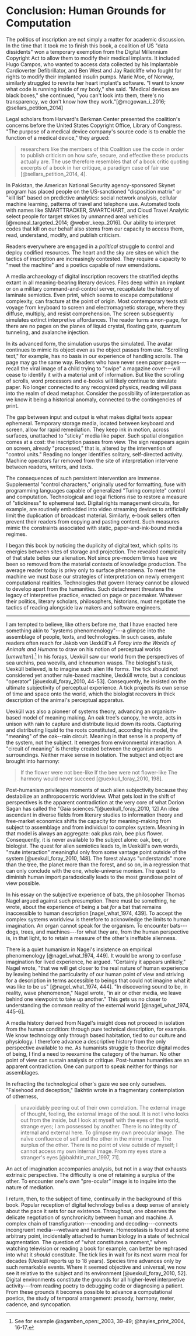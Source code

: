 # Conclusion: Human Grounds for Computation

The politics of inscription are not simply a matter for academic discussion.
In the time that it took me to finish this book, a coalition of US "data
dissidents" won a temporary exemption from the Digital Millennium Copyright
Act to allow them to modify their medical implants. It included Hugo Campos,
who wanted to access data collected by his Implantable Cardioverter
Defibrillator, and Ben West and Jay Radcliffe who fought for rights to modify
their implanted insulin pumps. Marie Moe, of Norway, similarly struggled to
rewrite her heart implant's software. "I want to know what code is running
inside of my body," she said. "Medical devices are black boxes," she
continued, "you can't look into them, there's no transparency, we don't know
how they work."[@mcgowan_i_2016; @sellars_petition_2014]

Legal scholars from Harvard's Berkman Center presented the coalition's
concerns before the United States Copyright Office, Library of Congress. "The
purpose of a medical device company's source code is to enable the function of
a medical device," they argued:

> researchers like the members of this Coalition use the code in order to
publish criticism on how safe, secure, and effective these products actually
are. The use therefore resembles that of a book critic quoting excerpts of a
book in her critique, a paradigm case of fair use [@sellars_petition_2014, 4].

In Pakistan, the American National Security agency-sponsored Skynet program
has placed people on the US-sanctioned "disposition matrix" or "kill list"
based on predictive analytics: social network analysis, cellular machine
learning, patterns of travel and telephone use. Automated tools with names
like SMARTTRACKER, SMARTCHART, and Cloud Travel Analytic select people for
target strikes by unmanned areal vehicles [@mcneal_targeted_2014;
@weber_keep_2016]. Our ability to interpret codes that kill on our behalf also
stems from our capacity to access them, read, understand, modify, and publish
criticism.

Readers everywhere are engaged in a *political* struggle to control and deploy
codified resources. The heart and the sky are sites on which the tactics of
inscription are increasingly contested. They require a capacity to "meet the
machine" and a poetics capable of new emendations.

A media archaeology of digital inscription recovers the stratified depths
extant in all meaning-bearing literary devices. Files deep within an implant
or on a military command-and-control server, recapitulate the history of
laminate semiotics. Even print, which seems to escape computational
complexity, can fracture at the point of origin. Most contemporary texts still
voyage from keyboard to screen and electromagnetic storage, where they
diffuse, multiply, and resist comprehension. The screen subsequently simulates
extinct interpretive affordances. The reader turns a non-page, for there are
no pages on the planes of liquid crystal, floating gate, quantum tunneling,
and avalanche injection.

In its advanced form, the simulation usurps the simulated. The avatar
continues to mimic its object even as the object passes from use. "Scrolling
text," for example, has no basis in our experience of handling scrolls. The
page may go the same way. Readers who have never seen paper pages---recall the
viral image of a child trying to "swipe" a magazine cover---will cease to
identify it with a material unit of information. But like the scrolling of
scrolls, word processors and e-books will likely continue to simulate paper.
No longer connected to any recognized physics, reading will pass into the
realm of dead metaphor. Consider the possibility of interpretation as we know
it being a historical anomaly, connected to the contingencies of print.

The gap between input and output is what makes digital texts appear ephemeral.
Temporary storage media, located between keyboard and screen, allow for rapid
remediation. They keep ink in motion, across surfaces, unattached to "sticky"
media like paper. Such spatial elongation comes at a cost: the inscription
passes from view. The sign reappears again on screen, already "processed,"
that is, altered by the intervention of "control units." Reading no longer
identifies solitary, self-directed activity. Machine operators far removed
from the site of interpretation intervene between readers, writers, and texts.

The consequences of such persistent intervention are immense. Supplemental
"control characters," originally used for formatting, fuse with programming
languages capable of generalized "Turing complete" control and computation.
Technological and legal fictions rise to restore a measure of "stickiness" to
ephemeral text. Digital rights management circuits, for example, are routinely
embedded into video streaming devices to artificially limit the duplication of
broadcast material. Similarly, e-book sellers often prevent their readers from
copying and pasting content. Such measures mimic the constraints associated
with static, paper-and-ink-bound media regimes.

I began this book by noticing the duplicity of digital text, which splits its
energies between sites of storage and projection. The revealed complexity of
that state belies our alienation. Not since pre-modern times have we been so
removed from the material contexts of knowledge production. The average reader
today is privy only to surface phenomena. To meet the machine we must base our
strategies of interpretation on newly emergent computational realities.
Technologies that govern literacy cannot be allowed to develop apart from the
humanities. Such detachment threatens the legacy of interpretive practice,
enacted on page or pacemaker. Whatever their politics, literary scholars,
philosophers, historians, must negotiate the tactics of reading alongside law
makers and software engineers.

***

I am tempted to believe, like others before me, that I have enacted here
something akin to "systems phenomenology"---a glimpse into the assemblage of
people, texts, and technologies. In such cases, astute readers often reach for
Jakob von Uexküll's *A Foray into the Worlds of Animals and Humans* to draw on
his notion of perceptual worlds [*umwelten*].[^ln3-umwelten] In his forays,
Uexküll saw our world from the perspectives of sea urchins, pea weevils, and
ichneumon wasps. The biologist's task, Uexküll believed, is to imagine such
alien life forms. The tick should not considered yet another rule-based
machine, Uexküll wrote, but a concious "operator" [@uexkull_foray_2010,
44-53]. Consequently, he insisted on the ultimate subjectivity of perceptual
experience. A tick projects its own sense of time and space onto the world,
which the biologist recovers in thick description of the animal's perceptual
apparatus.

Uexküll was also a pioneer of systems theory, advancing an organism-based
model of meaning making. An oak tree's canopy, he wrote, acts in unison with
rain to capture and distribute liquid down its roots. Capturing and
distributing liquid to the roots constituted, according his model, the
"meaning" of the oak--rain circuit. Meaning in that sense is a property of the
system, not the subject. It emerges from environmental interaction. A "circuit
of meaning" is thereby created between the organism and its surroundings.
Neither make sense in isolation. The subject and object are brought into
harmony:

> If the flower were not bee-like
> If the bee were not flower-like
> The harmony would never succeed [@uexkull_foray_2010, 198].

Post-humanism privileges moments of such alien subjectivity because they
destabilize an anthropocentric worldview. What gets lost in the shift of
perspectives is the apparent contradiction at the very core of what Dorion
Sagan has called the "Gaia sciences."[@uexkull_foray_2010, 12] An idea
ascendant in diverse fields from literary studies to information theory and
free-market economics shifts the capacity for meaning-making from subject to
assemblage and from individual to complex system. Meaning in that model is
always an aggregate: oak plus rain, bee plus flower. Consequently, it is never
available to the subject alone: oak, bee, or biologist. The quest for alien
semiotics leads to, in Uexküll's own words, "mute interaction" meaningful only
from some vantage point outside of the system [@uexkull_foray_2010, 148]. The
forest always "understands" more than the tree, the planet more than the
forest, and so on, in a regression that can only conclude with the one,
whole-universe monism. The quest to diminish human import paradoxically leads
to the most grandiose point of view possible.

In his essay on the subjective experience of bats, the philosopher Thomas
Nagel argued against such presumption. There must be something, he wrote,
about the experience of being a bat *for* a bat that remains inaccessible to
human description [nagel_what_1974, 439]. To accept the complex systems
worldview is therefore to acknowledge the limits to human imagination. An
organ cannot speak for the organism. To encounter bats---dogs, trees, and
machines---for what they are, from the human perspective is, in that light, to
to retain a measure of the other's ineffable alienness.

There is a quiet humanism in Nagel's insistence on empirical phenomenology
[@nagel_what_1974, 449]. It would be wrong to confuse imagination for lived
experience, he argued. "Certainly it appears unlikely," Nagel wrote, "that we
will get closer to the real nature of human experience by leaving behind the
particularity of our human point of view and striving for a description in
terms accessible to beings that could not imagine what it was like to be us"
[@nagel_what_1974, 444]. "In discovering sound to be, in reality, wave
phenomenon," Nagel wrote, "in air or other media, we leave behind one
viewpoint to take up another." This gets us no closer to understanding the
common reality of the external world [@nagel_what_1974, 445-6].

A media history derived from Nagel's insight does not proceed in isolation
from the human condition: through pure technical description, for example. We
know technology only through based habitation, tied to our culture and
physiology. I therefore advance a descriptive history from the only
perspective available to me. As humanists struggle to theorize digital modes
of being, I find a need to reexamine the category of the human. No other point
of view can sustain analysis or critique. Post-human humanities are an
apparent contradiction. One can purport to speak neither for things nor
assemblages.

In refracting the technological other's gaze we see only ourselves. "Falsehood
and deception," Bakhtin wrote in a fragmentary contemplation of otherness,

> unavoidably peering out of their own correlation. The external image of
> thought, feeling, the external image of the soul. It is not I who looks out
> from the inside, but I look at myself with the eyes of the world, strange
> eyes; I am possessed by another. There is no integrity of internal and
> external here. To glimpse my own preocular image. The naïve confluence of
> self and the other in the mirror image. The surplus of the other. There is
> no point of view outside of myself; I cannot access my own internal image.
> From my eyes stare a stranger's eyes [@bakhtin_man_1997, 71].

An act of imagination accompanies analysis, but not in a way that exhausts
extrinsic perspective. The difficulty is one of retaining a surplus of the
other. To encounter one's own "pre-ocular" image is to inquire into the nature
of mediation.

I return, then, to the subject of time, continually in the background of this
book. Popular reception of digital technology belies a deep sense of anxiety
about the pace it sets for our existence. Throughout, one observes the
delicate negotiation of synchronicity between human and machine. A complex
chain of transfiguration---encoding and decoding---connects incongruent
media---wetware and hardware. Homeostasis is found at some arbitrary point,
incidentally attached to human biology in a state of technical augmentation.
The question of "what constitutes a moment," when watching television or
reading a book for example, can better be rephrased into what it *should*
constitute. The tick lies in wait for its next warm meal for decades (Uexküll
reports up to 18 years). Species time advances only by such remarkable events.
Where it seemed objective and universal, we now see it relative to the subject
and its environment [@uexkull_foray_2010, 52]. Digital environments constitute
the grounds for all higher-level interpretive activity---from reading poetry
to debugging code or diagnosing a patient. From these grounds it becomes
possible to advance a computational poetics, the study of temporal
arrangement: prosody, harmony, meter, cadence, and syncopation.

[^ln3-umwelten]: See for example @agamben_open:_2003, 39-49; @hayles_print_2004,
16-17.
